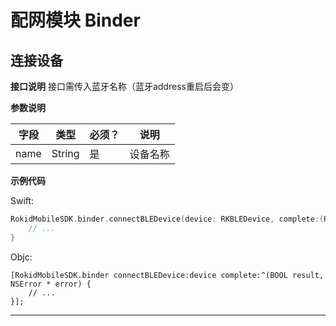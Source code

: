 # 配网模块 Binder
## 连接设备

**接口说明** 接口需传入蓝牙名称（蓝牙address重启后会变）

**参数说明**

| 字段    | 类型   | 必须？| 说明 |
| ------ | ----- | ----- | ----- |
| name | String | 是 | 设备名称 |

**示例代码**

Swift:

```swift
RokidMobileSDK.binder.connectBLEDevice(device: RKBLEDevice, complete:(RKError?)->Void) {
    // ...
}
```

Objc:

```objc
[RokidMobileSDK.binder connectBLEDevice:device complete:^(BOOL result, NSError * error) {
    // ...
}];
```

---

